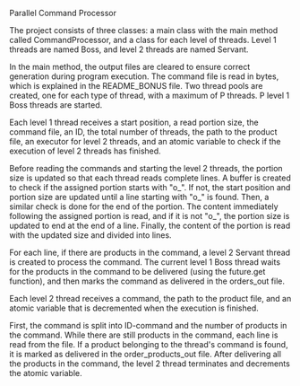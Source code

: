 Parallel Command Processor

The project consists of three classes: a main class with the main method called CommandProcessor, and a class for each level of threads. Level 1 threads are named Boss, and level 2 threads are named Servant.

In the main method, the output files are cleared to ensure correct generation during program execution. The command file is read in bytes, which is explained in the README_BONUS file. Two thread pools are created, one for each type of thread, with a maximum of P threads. P level 1 Boss threads are started.

Each level 1 thread receives a start position, a read portion size, the command file, an ID, the total number of threads, the path to the product file, an executor for level 2 threads, and an atomic variable to check if the execution of level 2 threads has finished.

Before reading the commands and starting the level 2 threads, the portion size is updated so that each thread reads complete lines. A buffer is created to check if the assigned portion starts with "o_". If not, the start position and portion size are updated until a line starting with "o_" is found. Then, a similar check is done for the end of the portion. The content immediately following the assigned portion is read, and if it is not "o_", the portion size is updated to end at the end of a line. Finally, the content of the portion is read with the updated size and divided into lines.

For each line, if there are products in the command, a level 2 Servant thread is created to process the command. The current level 1 Boss thread waits for the products in the command to be delivered (using the future.get function), and then marks the command as delivered in the orders_out file.

Each level 2 thread receives a command, the path to the product file, and an atomic variable that is decremented when the execution is finished.

First, the command is split into ID-command and the number of products in the command. While there are still products in the command, each line is read from the file. If a product belonging to the thread's command is found, it is marked as delivered in the order_products_out file. After delivering all the products in the command, the level 2 thread terminates and decrements the atomic variable.